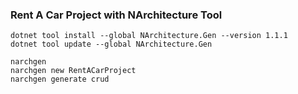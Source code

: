 ### Rent A Car Project with NArchitecture Tool

```
dotnet tool install --global NArchitecture.Gen --version 1.1.1
dotnet tool update --global NArchitecture.Gen

narchgen
narchgen new RentACarProject
narchgen generate crud
```

